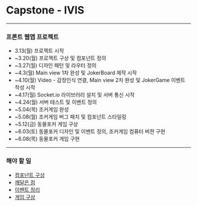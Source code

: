 # Capstone - IVIS

---

### 프론트 웹앱 프로젝트

- 3.13(월) 프로젝트 시작
- ~3.20(월) 프로젝트 구상 및 컴포넌트 정의
- ~3.27(월) 디자인 패턴 및 라우터 정의
- ~4.3(월) Main view 1차 완성 및 JokerBoard 제작 시작
- ~4.10(월) Video - 감정인식 연결, Main view 2차 완성 및 JokerGame 이벤트 작성 시작
- ~4.17(월) Socket.io 라이브러리 설치 및 서버 통신 시작
- ~4.24(월) 서버 테스트 및 이벤트 정의
- ~5.04(목) 조커게임 완성
- ~5.08(월) 조커게임 버그 패치 및 컴포넌트 스타일링
- ~5.12(금) 동물포커 게임 구상
- ~6.03(토) 동물포커 디자인 및 이벤트 정의, 조커게임 컴퓨터 버젼 구현
- ~6.08(목) 동물포커 게임 구현

---

### 해야 할 일
- [컴포넌트 구상](./docs/components.md)
- [깨달은 점](./docs/realized.md)
- [이벤트 정리](./docs/event_listener.md)
- [게임 구상](./docs/game.md)